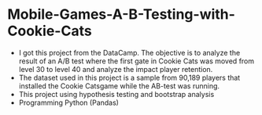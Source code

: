 # Mobile-Games-A-B-Testing-with-Cookie-Cats
- I got this project from the DataCamp. The objective is to analyze the result of an A/B test where the first gate in Cookie Cats was moved from level 30 to level 40 and analyze the impact player retention.
- The dataset used in this project is a sample from 90,189 players that installed the Cookie Catsgame while the AB-test was running. 
- This project using hypothesis testing and bootstrap analysis
- Programming Python (Pandas)
